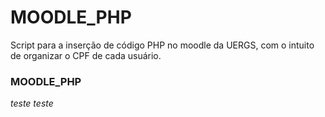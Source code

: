 # MOODLE_PHP

Script para a inserção de código PHP no moodle da UERGS, com o intuito de organizar o CPF de cada usuário.

### MOODLE_PHP

*teste*
_teste_